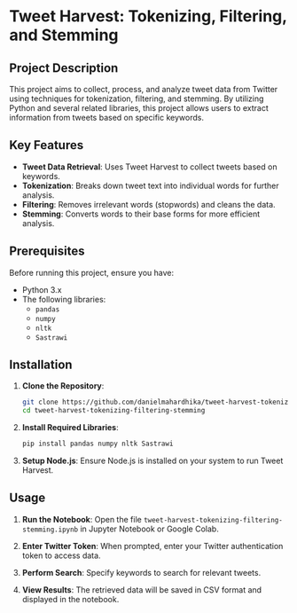 # Tweet Harvest: Tokenizing, Filtering, and Stemming

## Project Description

This project aims to collect, process, and analyze tweet data from Twitter using techniques for tokenization, filtering, and stemming. By utilizing Python and several related libraries, this project allows users to extract information from tweets based on specific keywords.

## Key Features

- **Tweet Data Retrieval**: Uses Tweet Harvest to collect tweets based on keywords.
- **Tokenization**: Breaks down tweet text into individual words for further analysis.
- **Filtering**: Removes irrelevant words (stopwords) and cleans the data.
- **Stemming**: Converts words to their base forms for more efficient analysis.

## Prerequisites

Before running this project, ensure you have:

- Python 3.x
- The following libraries:
  - `pandas`
  - `numpy`
  - `nltk`
  - `Sastrawi`

## Installation

1. **Clone the Repository**:
   ```bash
   git clone https://github.com/danielmahardhika/tweet-harvest-tokenizing-filtering-stemming.git
   cd tweet-harvest-tokenizing-filtering-stemming
   ```

2. **Install Required Libraries**:
   ```bash
   pip install pandas numpy nltk Sastrawi
   ```

3. **Setup Node.js**: 
   Ensure Node.js is installed on your system to run Tweet Harvest.

## Usage

1. **Run the Notebook**:
   Open the file `tweet-harvest-tokenizing-filtering-stemming.ipynb` in Jupyter Notebook or Google Colab.

2. **Enter Twitter Token**:
   When prompted, enter your Twitter authentication token to access data.

3. **Perform Search**:
   Specify keywords to search for relevant tweets.

4. **View Results**:
   The retrieved data will be saved in CSV format and displayed in the notebook.
